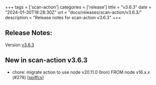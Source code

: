 +++
tags = ['scan-action']
categories = ['release']
title = "v3.6.3"
date = "2024-01-30T18:28:30Z"
url = "docs/releases/scan-action/v3.6.3/"
description = "Release notes for scan-action v3.6.3"
+++

## Release Notes:
Version [v3.6.3](https://github.com/anchore/scan-action/releases/tag/v3.6.3)

## New in scan-action v3.6.3

- chore: migrate action to use node v20.11.0 (Iron) FROM node v16.x.x (#278) [[spiffcs](https://github.com/spiffcs)]
